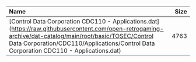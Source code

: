 |Name|Size|
|:---|---:|
|[Control Data Corporation CDC110 - Applications.dat](https://raw.githubusercontent.com/open-retrogaming-archive/dat-catalog/main/root/basic/TOSEC/Control Data Corporation/CDC110/Applications/Control Data Corporation CDC110 - Applications.dat)|4763|
